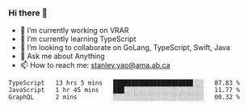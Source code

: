 ### Hi there 👋

- 🔭 I’m currently working on VRAR
- 🌱 I’m currently learning TypeScript
- 👯 I’m looking to collaborate on GoLang, TypeScript, Swift, Java
- 💬 Ask me about Anything
- 📫 How to reach me: stanley.yao@ama.ab.ca


<!--START_SECTION:waka-->
```text
TypeScript   13 hrs 5 mins   ██████████████████████░░░   87.83 % 
JavaScript   1 hr 45 mins    ███░░░░░░░░░░░░░░░░░░░░░░   11.77 % 
GraphQL      2 mins          ░░░░░░░░░░░░░░░░░░░░░░░░░   00.32 % 
```
<!--END_SECTION:waka-->

